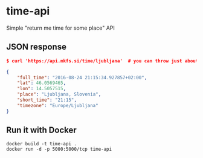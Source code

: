 # time-api
Simple "return me time for some place" API

## JSON response
```JSON
$ curl 'https://api.mkfs.si/time/ljubljana'  # you can throw just about any string at it!

{
    "full_time": "2016-08-24 21:15:34.927857+02:00", 
    "lat": 46.0569465, 
    "lon": 14.5057515, 
    "place": "Ljubljana, Slovenia", 
    "short_time": "21:15", 
    "timezone": "Europe/Ljubljana"
}
```

## Run it with Docker
```
docker build -t time-api .
docker run -d -p 5000:5000/tcp time-api
```
